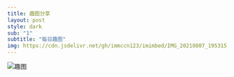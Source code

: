 ```yaml
---
title: 趣图分享
layout: post
style: dark
sub: "1"
subtitle: "每日趣图"
img: https://cdn.jsdelivr.net/gh/immccn123/imimbed/IMG_20210807_195315.jpg
---
```

![趣图](https://cdn.jsdelivr.net/gh/immccn123/imimbed/IMG_20210807_195315.jpg)
